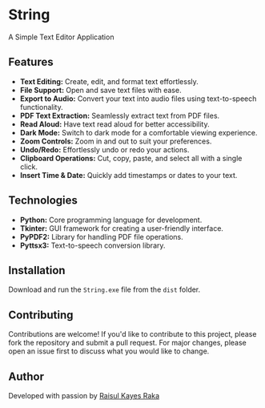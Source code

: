 # String

A Simple Text Editor Application

## Features

- **Text Editing:** Create, edit, and format text effortlessly.
- **File Support:** Open and save text files with ease.
- **Export to Audio:** Convert your text into audio files using text-to-speech functionality.
- **PDF Text Extraction:** Seamlessly extract text from PDF files.
- **Read Aloud:** Have text read aloud for better accessibility.
- **Dark Mode:** Switch to dark mode for a comfortable viewing experience.
- **Zoom Controls:** Zoom in and out to suit your preferences.
- **Undo/Redo:** Effortlessly undo or redo your actions.
- **Clipboard Operations:** Cut, copy, paste, and select all with a single click.
- **Insert Time & Date:** Quickly add timestamps or dates to your text.

## Technologies

- **Python:** Core programming language for development.
- **Tkinter:** GUI framework for creating a user-friendly interface.
- **PyPDF2:** Library for handling PDF file operations.
- **Pyttsx3:** Text-to-speech conversion library.

## Installation

Download and run the `String.exe` file from the `dist` folder.

## Contributing

Contributions are welcome! If you'd like to contribute to this project, please fork the repository and submit a pull request. For major changes, please open an issue first to discuss what you would like to change.

## Author

Developed with passion by [Raisul Kayes Raka](https://github.com/RaisulKayesRaka)
